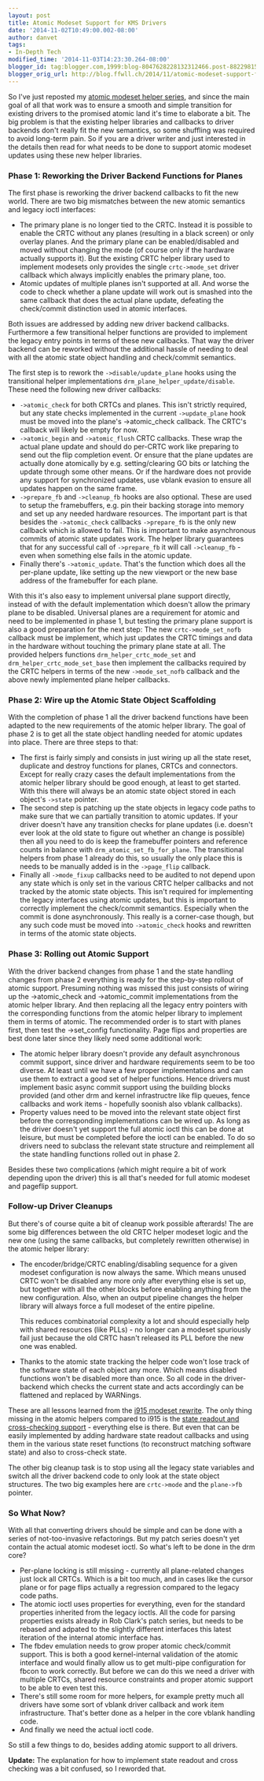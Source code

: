 ```yaml
---
layout: post
title: Atomic Modeset Support for KMS Drivers
date: '2014-11-02T10:49:00.002-08:00'
author: danvet
tags:
- In-Depth Tech
modified_time: '2014-11-03T14:23:30.264-08:00'
blogger_id: tag:blogger.com,1999:blog-8047628228132312466.post-8822981517130755067
blogger_orig_url: http://blog.ffwll.ch/2014/11/atomic-modeset-support-for-kms-drivers.html
---
```



So I've just reposted my <a href="http://article.gmane.org/gmane.comp.video.dri.devel/117376">atomic modeset helper series</a>, and since the main goal of all that work was to ensure a smooth and simple transition for existing drivers to the promised atomic land it's time to elaborate a bit. The big problem is that the existing helper libraries and callbacks to driver backends don't really fit the new semantics, so some shuffling was required to avoid long-term pain. So if you are a driver writer and just interested in the details then read for what needs to be done to support atomic modeset updates using these new helper libraries.
<!--more-->

### Phase 1: Reworking the Driver Backend Functions for Planes


The first phase is reworking the driver backend callbacks to fit the new world. There are two big mismatches between the new atomic semantics and legacy ioctl interfaces:
<ul><li>The primary plane is no longer tied to the CRTC. Instead it is possible to enable the CRTC without any planes (resulting in a black screen) or only overlay planes. And the primary plane can be enabled/disabled and moved without changing the mode (of course only if the hardware actually supports it). But the existing CRTC helper library used to implement modesets only provides the single <code>crtc-&gt;mode_set</code> driver callback which always implicitly enables the primary plane, too.</li><li>Atomic updates of multiple planes isn't supported at all. And worse the code to check whether a plane update will work out is smashed into the same callback that does the actual plane update, defeating the check/commit distinction used in atomic interfaces.</li></ul>Both issues are addressed by adding new driver backend callbacks. Furthermore a few transitional helper functions are provided to implement the legacy entry points in terms of these new callbacks. That way the driver backend can be reworked without the additional hassle of needing to deal with all the atomic state object handling and check/commit semantics.



The first step is to rework the <code>-&gt;disable/update_plane</code> hooks using the transitional helper implementations <code>drm_plane_helper_update/disable</code>. These need the following new driver callbacks:

<ul><li><code>-&gt;atomic_check</code> for both CRTCs and planes. This isn't strictly required, but any state checks implemented in the current <code>-&gt;update_plane</code> hook must be moved into the plane's -&gt;atomic_check callback. The CRTC's callback will likely be empty for now.</li><li><code>-&gt;atomic_begin</code> and <code>-&gt;atomic_flush</code> CRTC callbacks. These wrap the actual plane update and should do per-CRTC work like preparing to send out the flip completion event. Or ensure that the plane updates are actually done atomically by e.g. setting/clearing GO bits or latching the update through some other means. Or if the hardware does not provide any support for synchronized updates, use vblank evasion to ensure all updates happen on the same frame.</li><li><code>-&gt;prepare_fb</code> and <code>-&gt;cleanup_fb</code> hooks are also optional. These are used to setup the framebuffers, e.g. pin their backing storage into memory and set up any needed hardware resources. The important part is that besides the <code>-&gt;atomic_check</code> callbacks <code>-&gt;prepare_fb</code> is the only new callback which is allowed to fail. This is important to make asynchronous commits of atomic state updates work. The helper library guarantees that for any successful call of <code>->prepare_fb</code> it will call <code>->cleanup_fb</code> - even when something else fails in the atomic update.</li><li>Finally there's <code>-&gt;atomic_update</code>. That's the function which does all the per-plane update, like setting up the new viewport or the new base address of the framebuffer for each plane.</li></ul>With this it's also easy to implement universal plane support directly, instead of with the default implementation which doesn't allow the primary plane to be disabled.  Universal planes are a requirement for atomic and need to be implemented in phase 1, but testing the primary plane support is also a good preparation for the next step: 
The new <code>crtc-&gt;mode_set_nofb</code> callback must be implement, which just updates the CRTC timings and data in the hardware without touching the primary plane state at all. The provided helpers functions <code>drm_helper_crtc_mode_set</code> and <code>drm_helper_crtc_mode_set_base</code> then implement the callbacks required by the CRTC helpers in terms of the new <code>-&gt;mode_set_nofb</code> callback and the above newly implemented plane helper callbacks.

### Phase 2: Wire up the Atomic State Object Scaffolding 


With the completion of phase 1 all the driver backend functions have been adapted to the new requirements of the atomic helper library. The goal of phase 2 is to get all the state object handling needed for atomic updates into place. There are three steps to that:
<ul><li>The first is fairly simply and consists in just wiring up all the state reset, duplicate and destroy functions for planes, CRTCs and connectors. Except for really crazy cases the default implementations from the atomic helper library should be good enough, at least to get started. With this there will always be an atomic state object stored in each object's <code>-&gt;state</code> pointer.</li><li>The second step is patching up the state objects in legacy code paths to make sure that we can partially transition to atomic updates. If your driver doesn't have any transition checks for plane updates (i.e. doesn't ever look at the old state to figure out whether an change is possible) then all you need to do is keep the framebuffer pointers and reference counts in balance with <code>drm_atomic_set_fb_for_plane</code>. The transitional helpers from phase 1 already do this, so usually the only place this is needs to be manually added is in the <code>-&gt;page_flip</code> callback.</li><li>Finally all <code>-&gt;mode_fixup</code> callbacks need to be audited to not depend upon any state which is only set in the various CRTC helper callbacks and not tracked by the atomic state objects. This isn't required for implementing the legacy interfaces using atomic updates, but this is important to correctly implement the check/commit semantics. Especially when the commit is done asynchronously. This really is a corner-case though, but any such code must be moved into <code>-&gt;atomic_check</code> hooks and rewritten in terms of the atomic state objects.</li></ul>

### Phase 3: Rolling out Atomic Support


With the driver backend changes from phase 1 and the state handling changes from phase 2 everything is ready for the step-by-step rollout of atomic support. Presuming nothing was missed this just consists of wiring up the -&gt;atomic_check and -&gt;atomic_commit implementations from the atomic helper library. And then replacing all the legacy entry pointers with the corresponding functions from the atomic helper library to implement them in terms of atomic.
The recommended order is to start with planes first, then test the -&gt;set_config functionality. Page flips and properties are best done later since they likely need some additional work:

<ul><li>The atomic helper library doesn't provide any default asynchronous commit support, since driver and hardware requirements seem to be too diverse. At least until we have a few proper implementations and can use them to extract a good set of helper functions. Hence drivers must implement basic async commit support using the building blocks provided (and other drm and kernel infrastructre like flip queues, fence callbacks and work items - hopefully soonish also vblank callbacks).</li><li>Property values need to be moved into the relevant state object first before the corresponding implementations can be wired up. As long as the driver doesn't yet support the full atomic ioctl this can be done at leisure, but must be completed before the ioctl can be enabled. To do so drivers need to subclass the relevant state structure and reimplement all the state handling functions rolled out in phase 2.</li></ul>
Besides these two complications (which might require a bit of work depending upon the driver) this is all that's needed for full atomic modeset and pageflip support.

### Follow-up Driver Cleanups


But there's of course quite a bit of cleanup work possible afterards!
The are some big differences between the old CRTC helper modeset logic and the new one (using the same callbacks, but completely rewritten otherwise) in the atomic helper library:

<ul><li>The encoder/bridge/CRTC enabling/disabling sequence for a given modeset configuration is now always the same. Which means unused CRTC won't be disabled any more only after everything else is set up, but together with all the other blocks before enabling anything from the new configuration. Also, when an output pipeline changes the helper library will always force a full modeset of the entire pipeline.

This reduces combinatorial complexity a lot and should especially help with shared resources (like PLLs) - no longer can a modeset spuriously fail just because the old CRTC hasn't released its PLL before the new one was enabled.</li><li>Thanks to the atomic state tracking the helper code won't lose track of the software state of each object any more. Which means disabled functions won't be disabled more than once. So all code in the driver-backend which checks the current state and acts accordingly can be flattened and replaced by WARNings.</li></ul>
These are all lessons learned from the <a href="http://blog.ffwll.ch/2012/08/new-modeset-code.html">i915 modeset rewrite</a>. The only thing missing in the atomic helpers compared to i915 is the <a href="http://blog.ffwll.ch/2013/07/precomputing-crtc-configuration-in.html">state readout and cross-checking support</a> - everything else is there. But even that can be easily implemented by adding hardware state readout callbacks and using them in the various state reset functions (to reconstruct matching software state) and also to cross-check state.



The other big cleanup task is to stop using all the legacy state variables and switch all the driver backend code to only look at the state object structures. The two big examples here are <code>crtc-&gt;mode</code> and the <code>plane-&gt;fb</code> pointer.

### So What Now?


With all that converting drivers should be simple and can be done with a series of not-too-invasive refactorings. But my patch series doesn't yet contain the actual atomic modeset ioctl. So what's left to be done in the drm core?
<ul><li>Per-plane locking is still missing - currently all plane-related changes just lock all CRTCs. Which is a bit too much, and in cases like the cursor plane or for page flips actually a regression compared to the legacy code paths.</li><li>The atomic ioctl uses properties for everything, even for the standard properties inherited from the legacy ioctls. All the code for parsing properties exists already in Rob Clark's patch series, but needs to be rebased and adpated to the slightly different interfaces this latest iteration of the internal atomic interface has.</li><li>The fbdev emulation needs to grow proper atomic check/commit support. This is both a good kernel-internal validation of the atomic interface and would finally allow us to get multi-pipe configuration for fbcon to work correctly. But before we can do this we need a driver with multiple CRTCs, shared resource constraints and proper atomic support to be able to even test this.</li><li>There's still some room for more helpers, for example pretty much all drivers have some sort of vblank driver callback and work item infrastructure. That's better done as a helper in the core vblank handling code.</li><li>And finally we need the actual ioctl code.</li></ul>So still a few things to do, besides adding atomic support to all drivers. 



<b>Update:</b> The explanation for how to implement state readout and cross checking was a bit confused, so I reworded that.
